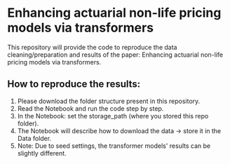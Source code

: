 # Enhancing actuarial non-life pricing models via transformers
This repository will provide the code to reproduce the data cleaning/preparation and results of the paper: Enhancing actuarial non-life pricing models via transformers.

## How to reproduce the results:  
1. Please download the folder structure present in this repository. 
2. Read the Notebook and run the code step by step. 
3. In the Notebook: set the storage_path (where you stored this repo folder).
4. The Notebook will describe how to download the data -> store it in the Data folder.
5. Note: Due to seed settings, the transformer models' results can be slightly different.

